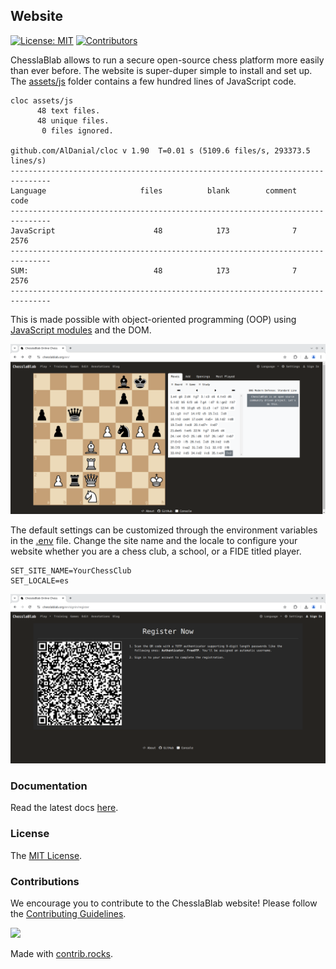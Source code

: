 ## Website

[![License: MIT](https://img.shields.io/badge/License-MIT-blue.svg)](https://www.gnu.org/licenses/gpl-3.0)
[![Contributors](https://img.shields.io/github/contributors/chesslablab/website)](https://github.com/chesslablab/website/graphs/contributors)

ChesslaBlab allows to run a secure open-source chess platform more easily than ever before. The website is super-duper simple to install and set up. The [assets/js](https://github.com/chesslablab/website/tree/main/assets/js) folder contains a few hundred lines of JavaScript code.

```text
cloc assets/js
      48 text files.
      48 unique files.                              
       0 files ignored.

github.com/AlDanial/cloc v 1.90  T=0.01 s (5109.6 files/s, 293373.5 lines/s)
-------------------------------------------------------------------------------
Language                     files          blank        comment           code
-------------------------------------------------------------------------------
JavaScript                      48            173              7           2576
-------------------------------------------------------------------------------
SUM:                            48            173              7           2576
-------------------------------------------------------------------------------
```

This is made possible with object-oriented programming (OOP) using [JavaScript modules](https://developer.mozilla.org/en-US/docs/Web/JavaScript/Guide/Modules) and the DOM.

![Figure 1](https://raw.githubusercontent.com/chesslablab/website/main/docs/readme_01.png)

The default settings can be customized through the environment variables in the [.env](https://github.com/chesslablab/website/blob/main/.env.example) file. Change the site name and the locale to configure your website whether you are a chess club, a school, or a FIDE titled player.

```text
SET_SITE_NAME=YourChessClub
SET_LOCALE=es
```

![Figure 2](https://raw.githubusercontent.com/chesslablab/website/main/docs/readme_02.png)

### Documentation

Read the latest docs [here](https://website.chesslablab.org).

### License

The [MIT License](https://github.com/chesslablab/website/blob/master/LICENSE).

### Contributions

We encourage you to contribute to the ChesslaBlab website! Please follow the [Contributing Guidelines](https://github.com/chesslablab/website/blob/master/CONTRIBUTING.md).

<a href="https://github.com/chesslablab/website/graphs/contributors">
  <img src="https://contrib.rocks/image?repo=chesslablab/website" />
</a>

Made with [contrib.rocks](https://contrib.rocks).
